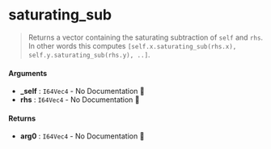 # saturating\_sub

>  Returns a vector containing the saturating subtraction of `self` and `rhs`.
>  In other words this computes `[self.x.saturating_sub(rhs.x), self.y.saturating_sub(rhs.y), ..]`.

#### Arguments

- **\_self** : `I64Vec4` \- No Documentation 🚧
- **rhs** : `I64Vec4` \- No Documentation 🚧

#### Returns

- **arg0** : `I64Vec4` \- No Documentation 🚧